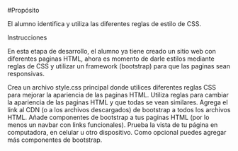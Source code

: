 #Propósito

El alumno identifica y utiliza las diferentes reglas de estilo de CSS.

Instrucciones

En  esta etapa de desarrollo, el alumno ya tiene creado un sitio web con diferentes paginas HTML, ahora es momento de darle estilos mediante reglas de CSS y utilizar un framework (bootstrap) para que las paginas sean responsivas.

Crea un archivo style.css principal donde utilices diferentes reglas CSS para mejorar la apariencia de las paginas HTML.
Utiliza reglas para cambiar la apariencia de las paginas HTML y que todas se vean similares.
Agrega el link al CDN (o a los archivos descargados) de bootstrap a todos los archivos HTML.
Añade componentes de bootstrap a tus paginas HTML (por lo menos un navbar con links funcionales).
Prueba la vista de tu página en computadora, en celular u otro dispositivo.
Como opcional puedes agregar más componentes de bootstrap.
